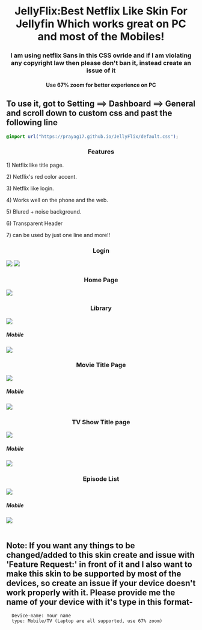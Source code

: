 <div align="center">
<h1>JellyFlix:Best Netflix Like Skin For Jellyfin Which works great on PC and most of the Mobiles!</h1>
<h3>I am using netflix Sans in this CSS ovride and if I am violating any copyright law then please don't ban it, instead create an issue of it</h3>
<h4>Use 67% zoom for better experience on PC</h4>  
</div>
<h2> To use it, got to Setting ==> Dashboard ==> General and scroll down to custom css and past the following line</h2>


```css
@import url("https://prayag17.github.io/JellyFlix/default.css");
```
<div class="listCont">
  <h3 align="center"> Features </h3>
  <div class="list" style="display: block;">
    <p>1) Netflix like title page.</p>
    <p>2) Netflix's red color accent.</p>
    <p>3) Netflix like login.</p>
    <p>4) Works well on the phone and the web.</p>
    <p>5) Blured + noise background.</p>
    <p>6) Transparent Header</p>
    <p>7) can be used by just one line and more!!</p>
  </div>
</div>

<div class="imagesCont">
  <div class="Login">
    <h3 align="center">Login</h3>
    <img src="https://github.com/prayag17/JellyFlix/blob/main/Public%20Ver%201/LoginUserSel.png?raw=true">
    <img src="https://github.com/prayag17/JellyFlix/blob/main/Public%20Ver%201/LoginMan.png?raw=true">  
  </div>
  <div class="home">
    <h3 align="center">Home Page</h3>
    <img src="https://github.com/prayag17/JellyFlix/blob/main/Public%20Ver%201/Home.png?raw=true">
  </div>  
  <div class="lib">
    <h3 align="center">Library</h3>
    <img src="https://github.com/prayag17/JellyFlix/blob/main/Public%20Ver%201/LibPage.png?raw=true">
    <h5>Mobile</h5>
    <img src="https://github.com/prayag17/JellyFlix/blob/main/Public%20Ver%201/LibPage-Mobile.png?raw=true">
  </div>
  <div class="titleMov">
    <h3 align="center">Movie Title Page</h3>
    <img src="https://github.com/prayag17/JellyFlix/blob/main/Public%20Ver%201/TitlePage.png?raw=true">
    <h5>Mobile</h5>
    <img src="https://github.com/prayag17/JellyFlix/blob/main/Public%20Ver%201/TitlePage-Mobile.png?raw=true">
  </div>
  <div class="titleTv">
    <h3 align="center">TV Show Title page</h3>
    <img src="https://github.com/prayag17/JellyFlix/blob/main/Public%20Ver%201/TV-TitlePage.png?raw=true">
    <h5>Mobile</h5>
    <img src="https://github.com/prayag17/JellyFlix/blob/main/Public%20Ver%201/TV-TitlePage-Mobile.png?raw=true">
  </div>   
  <div class="Epi">
    <h3 align="center">Episode List</h3>
    <img src="https://github.com/prayag17/JellyFlix/blob/main/Public%20Ver%201/TVEpi-TitlePage.png?raw=true">
    <h5>Mobile</h5>
    <img src="https://github.com/prayag17/JellyFlix/blob/main/Public%20Ver%201/TVEpi-TitlePage-Mobile.png?raw=true">
  </div>
</div>
<br>
<div class="note">
  <h2>Note: If you want any things to be changed/added to this skin create and issue with 'Feature Request:' in front of it and I also want to make this skin to be supported by most of the devices, so create an issue if your device doesn't work properly with it. Please provide me the name of your device with it's type in this format-<br></h2>
  
  ```
    Device-name: Your name
    type: Mobile/TV (Laptop are all supported, use 67% zoom)
  ```
</div>
